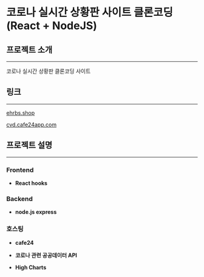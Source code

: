 # 코로나 실시간 상황판 사이트 클론코딩(React + NodeJS)

## 프로젝트 소개

---

코로나 실시간 상황판 클론코딩 사이트

## 링크

---


[ehrbs.shop](http://ehrbs.shop)

[cvd.cafe24app.com](http://cvd.cafe24app.com)

## 프로젝트 설명

---

### **Frontend**

- **React hooks**

### **Backend**

- **node.js express**

### **호스팅**

- **cafe24**

- **코로나 관련 공공데이터 API**

- **High Charts**